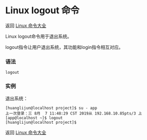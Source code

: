 # Linux logout 命令

返回 [Linux 命令大全](https://ahuang007.github.com/Linux-Command)

Linux logout命令用于退出系统。

logout指令让用户退出系统，其功能和login指令相互对应。

### 语法

```
logout
```

### 实例

退出系统：

```
[huanglijun@localhost project]$ su - app
上一次登录：三 8月  7 11:48:29 CST 2019从 192.168.10.85pts/3 上
[app@localhost ~]$ logout
[huanglijun@localhost project]$ 
```

返回 [Linux 命令大全](https://ahuang007.github.com/Linux-Command)

